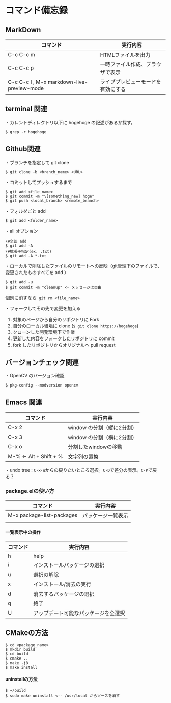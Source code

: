 # コマンド備忘録

## MarkDown

| コマンド                                   | 実行内容                           |
|--------------------------------------------|------------------------------------|
| C-c C-c m                                  | HTMLファイルを出力                 |
| C-c C-c p                                  | 一時ファイル作成、ブラウザで表示   |
| C-c C-c l , M-x markdown-live-preview-mode | ライブプレビューモードを有効にする |

## terminal 関連
・カレントディレクトリ以下に hogehoge の記述があるか探す。  
```
$ grep -r hogehoge
```

## Github関連
・ブランチを指定して git clone  
```
$ git clone -b <branch_name> <URL>
```

・コミットしてプッシュするまで  
```
$ git add <file_name>  
$ git commit -m "\[something_new] hoge"  
$ git push <local_branch> <remote_branch>  
```

・フォルダごと add  
```
$ git add <folder_name>  
```

・all オプション  
```
\#全部 add  
$ git add -A  
\#拡張子指定(ex. .txt)  
$ git add -A *.txt  
```

・ローカルで削除したファイルのリモートへの反映（git管理下のファイルで、変更されたものすべてを add ）  
```
$ git add -u  
$ git commit -m "cleanup" <- メッセージは自由  
```  
個別に消すなら` git rm <file_name>`  

・フォークしてその先で変更を加える  
1. 対象のページから自分のリポジトリに Fork   
2. 自分のローカル環境に clone (`$ git clone https://hogehoge`)  
3. クローンした開発環境下で作業  
4. 更新した内容をフォークしたリポジトリに commit  
5. fork したリポジトリからオリジナルへ pull request  

## バージョンチェック関連
・OpenCV のバージョン確認  
```
$ pkg-config --modversion opencv
```

## Emacs 関連

| コマンド               | 実行内容                   |
|------------------------|----------------------------|
| C-x 2                  | window の分割（縦に2分割） |
| C-x 3                  | window の分割（横に2分割） |
| C-x o                  | 分割したwindowの移動       |
| M-% <- Alt + Shift + % | 文字列の置換               |

・undo tree : `C-x-u`からの戻りたいところ選択。`C-D`で差分の表示。`C-P`で戻る？  

### package.elの使い方

| コマンド                  | 実行内容           |
|---------------------------|--------------------|
| M-x package-list-packages | パッケージ一覧表示 |
|                           |                    |

#### 一覧表示中の操作

| コマンド | 実行内容                             |
|----------|--------------------------------------|
| h        | help                                 |
| i        | インストールパッケージの選択         |
| u        | 選択の解除                           |
| x        | インストール/消去の実行              |
| d        | 消去するパッケージの選択             |
| q        | 終了                                 |
| U        | アップデート可能なパッケージを全選択 |

## CMakeの方法
```
$ cd <package_name>  
$ mkdir build  
$ cd build  
$ cmake ..  
$ make -j8  
$ make install  
```
#### uninstallの方法
```
$ ~/build  
$ sudo make uninstall <-- /usr/local からソースを消す  
```

